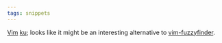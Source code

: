 ```yaml
---
tags: snippets
---
```


[Vim](/wiki/Vim) [ku](http://www.vim.org/scripts/script.php?script_id=2337); looks like it might be an interesting alternative to [vim-fuzzyfinder](http://www.vim.org/scripts/script.php?script_id=1984).
